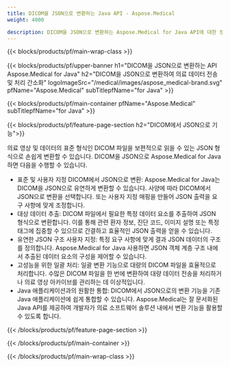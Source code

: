 ```yaml
---
title: DICOM을 JSON으로 변환하는 Java API - Aspose.Medical
weight: 4000

description: DICOM을 JSON으로 변환하는 Aspose.Medical for Java API에 대한 정보
---
```


{{< blocks/products/pf/main-wrap-class >}}

{{< blocks/products/pf/upper-banner h1="DICOM을 JSON으로 변환하는 API Aspose.Medical for Java" h2="DICOM을 JSON으로 변환하여 의료 데이터 전송 및 처리 간소화" logoImageSrc="/medical/images/aspose_medical-brand.svg" pfName="Aspose.Medical" subTitlepfName="for Java" >}}

{{< blocks/products/pf/main-container pfName="Aspose.Medical" subTitlepfName="for Java" >}}

{{< blocks/products/pf/feature-page-section h2="DICOM에서 JSON으로 기능">}}

<p>의료 영상 및 데이터의 표준 형식인 DICOM 파일을 보편적으로 읽을 수 있는 JSON 형식으로 손쉽게 변환할 수 있습니다. DICOM을 JSON으로 Aspose.Medical for Java하면 다음을 수행할 수 있습니다.</p>

<ul>
<li>표준 및 사용자 지정 DICOM에서 JSON으로 변환: Aspose.Medical for Java는 DICOM을 JSON으로 유연하게 변환할 수 있습니다. 사양에 따라 DICOM에서 JSON으로 변환을 선택합니다. 또는 사용자 지정 매핑을 만들어 JSON 출력을 요구 사항에 맞게 조정합니다.</li>
<li>대상 데이터 추출: DICOM 파일에서 필요한 특정 데이터 요소를 추출하여 JSON 형식으로 변환합니다. 이를 통해 관련 환자 정보, 진단 코드, 이미지 설명 또는 특정 태그에 집중할 수 있으므로 간결하고 효율적인 JSON 출력을 얻을 수 있습니다.</li>
<li>유연한 JSON 구조 사용자 지정: 특정 요구 사항에 맞게 결과 JSON 데이터의 구조를 정의합니다. Aspose.Medical for Java 사용하면 JSON 객체 계층 구조 내에서 추출된 데이터 요소의 구성을 제어할 수 있습니다.</li>
<li>고성능을 위한 일괄 처리: 일괄 변환 기능으로 대량의 DICOM 파일을 효율적으로 처리합니다. 수많은 DICOM 파일을 한 번에 변환하여 대량 데이터 전송을 처리하거나 의료 영상 아카이브를 관리하는 데 이상적입니다.</li>
<li>Java 애플리케이션과의 원활한 통합: DICOM에서 JSON으로의 변환 기능을 기존 Java 애플리케이션에 쉽게 통합할 수 있습니다.  Aspose.Medical는 잘 문서화된 Java API를 제공하여 개발자가 의료 소프트웨어 솔루션 내에서 변환 기능을 활용할 수 있도록 합니다.</li>
</ul>

{{< /blocks/products/pf/feature-page-section >}}

{{< /blocks/products/pf/main-container >}}

{{< /blocks/products/pf/main-wrap-class >}}